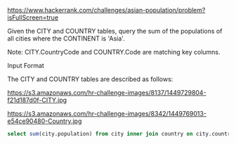 
https://www.hackerrank.com/challenges/asian-population/problem?isFullScreen=true

Given the CITY and COUNTRY tables, query the sum of the populations of all cities where the CONTINENT is 'Asia'.

Note: CITY.CountryCode and COUNTRY.Code are matching key columns.

Input Format

The CITY and COUNTRY tables are described as follows:

https://s3.amazonaws.com/hr-challenge-images/8137/1449729804-f21d187d0f-CITY.jpg

https://s3.amazonaws.com/hr-challenge-images/8342/1449769013-e54ce90480-Country.jpg

```sql
select sum(city.population) from city inner join country on city.countrycode = country.code where country.continent = 'Asia';
```
